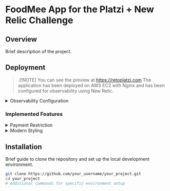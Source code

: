 # FoodMee App for the Platzi + New Relic Challenge

## Overview

Brief description of the project.

## Deployment

> .[!NOTE]
> You can see the preview at https://retoplatzi.com
> The application has been deployed on AWS EC2 with Nginx and has been configured for observability using New Relic.

<details>
<summary>Observability Configuration</summary>
  
New Relic has been integrated to monitor the performance and health of the application.
</details>

### Implemented Features

<details>
<summary>Payment Restriction</summary>
  
Functionality has been implemented to not accept payments with American Express cards.
</details>

<details>
<summary>Modern Styling</summary>
  
The design and styling of the page have been done following modern standards.
</details>

## Installation

Brief guide to clone the repository and set up the local development environment.

```bash
git clone https://github.com/your_username/your_project.git
cd your_project
# Additional commands for specific environment setup
